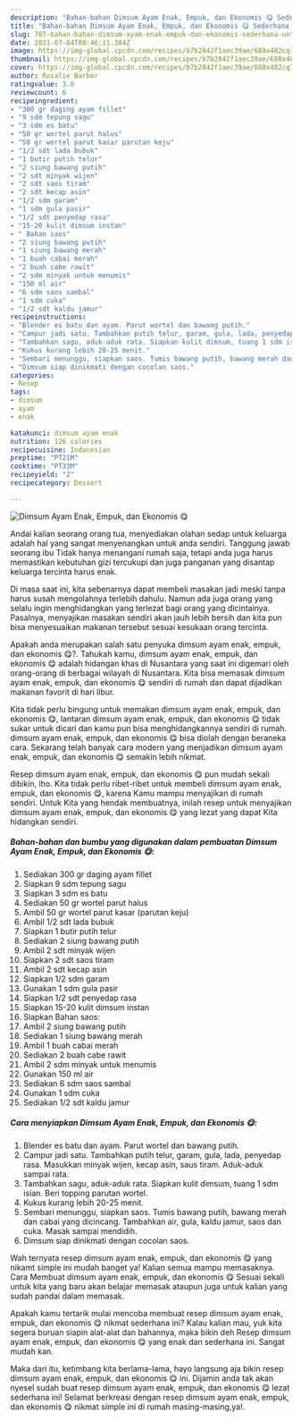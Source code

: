 ```yaml
---
description: "Bahan-bahan Dimsum Ayam Enak, Empuk, dan Ekonomis 😋 Sederhana Untuk Jualan"
title: "Bahan-bahan Dimsum Ayam Enak, Empuk, dan Ekonomis 😋 Sederhana Untuk Jualan"
slug: 787-bahan-bahan-dimsum-ayam-enak-empuk-dan-ekonomis-sederhana-untuk-jualan
date: 2021-07-04T08:46:11.384Z
image: https://img-global.cpcdn.com/recipes/b7b2842f1aec39ae/680x482cq70/dimsum-ayam-enak-empuk-dan-ekonomis-😋-foto-resep-utama.jpg
thumbnail: https://img-global.cpcdn.com/recipes/b7b2842f1aec39ae/680x482cq70/dimsum-ayam-enak-empuk-dan-ekonomis-😋-foto-resep-utama.jpg
cover: https://img-global.cpcdn.com/recipes/b7b2842f1aec39ae/680x482cq70/dimsum-ayam-enak-empuk-dan-ekonomis-😋-foto-resep-utama.jpg
author: Rosalie Barber
ratingvalue: 3.8
reviewcount: 6
recipeingredient:
- "300 gr daging ayam fillet"
- "9 sdm tepung sagu"
- "3 sdm es batu"
- "50 gr wortel parut halus"
- "50 gr wortel parut kasar parutan keju"
- "1/2 sdt lada bubuk"
- "1 butir putih telur"
- "2 siung bawang putih"
- "2 sdt minyak wijen"
- "2 sdt saos tiram"
- "2 sdt kecap asin"
- "1/2 sdm garam"
- "1 sdm gula pasir"
- "1/2 sdt penyedap rasa"
- "15-20 kulit dimsum instan"
- " Bahan saos"
- "2 siung bawang putih"
- "1 siung bawang merah"
- "1 buah cabai merah"
- "2 buah cabe rawit"
- "2 sdm minyak untuk menumis"
- "150 ml air"
- "6 sdm saos sambal"
- "1 sdm cuka"
- "1/2 sdt kaldu jamur"
recipeinstructions:
- "Blender es batu dan ayam. Parut wortel dan bawang putih."
- "Campur jadi satu. Tambahkan putih telur, garam, gula, lada, penyedap rasa. Masukkan minyak wijen, kecap asin, saus tiram. Aduk-aduk sampai rata."
- "Tambahkan sagu, aduk-aduk rata. Siapkan kulit dimsum, tuang 1 sdm isian. Beri topping parutan wortel."
- "Kukus kurang lebih 20-25 menit."
- "Sembari menunggu, siapkan saos. Tumis bawang putih, bawang merah dan cabai yang dicincang. Tambahkan air, gula, kaldu jamur, saos dan cuka. Masak sampai mendidih."
- "Dimsum siap dinikmati dengan cocolan saos."
categories:
- Resep
tags:
- dimsum
- ayam
- enak

katakunci: dimsum ayam enak 
nutrition: 126 calories
recipecuisine: Indonesian
preptime: "PT21M"
cooktime: "PT33M"
recipeyield: "2"
recipecategory: Dessert

---
```



![Dimsum Ayam Enak, Empuk, dan Ekonomis 😋](https://img-global.cpcdn.com/recipes/b7b2842f1aec39ae/680x482cq70/dimsum-ayam-enak-empuk-dan-ekonomis-😋-foto-resep-utama.jpg)

Andai kalian seorang orang tua, menyediakan olahan sedap untuk keluarga adalah hal yang sangat menyenangkan untuk anda sendiri. Tanggung jawab seorang ibu Tidak hanya menangani rumah saja, tetapi anda juga harus memastikan kebutuhan gizi tercukupi dan juga panganan yang disantap keluarga tercinta harus enak.

Di masa  saat ini, kita sebenarnya dapat membeli masakan jadi meski tanpa harus susah mengolahnya terlebih dahulu. Namun ada juga orang yang selalu ingin menghidangkan yang terlezat bagi orang yang dicintainya. Pasalnya, menyajikan masakan sendiri akan jauh lebih bersih dan kita pun bisa menyesuaikan makanan tersebut sesuai kesukaan orang tercinta. 



Apakah anda merupakan salah satu penyuka dimsum ayam enak, empuk, dan ekonomis 😋?. Tahukah kamu, dimsum ayam enak, empuk, dan ekonomis 😋 adalah hidangan khas di Nusantara yang saat ini digemari oleh orang-orang di berbagai wilayah di Nusantara. Kita bisa memasak dimsum ayam enak, empuk, dan ekonomis 😋 sendiri di rumah dan dapat dijadikan makanan favorit di hari libur.

Kita tidak perlu bingung untuk memakan dimsum ayam enak, empuk, dan ekonomis 😋, lantaran dimsum ayam enak, empuk, dan ekonomis 😋 tidak sukar untuk dicari dan kamu pun bisa menghidangkannya sendiri di rumah. dimsum ayam enak, empuk, dan ekonomis 😋 bisa diolah dengan beraneka cara. Sekarang telah banyak cara modern yang menjadikan dimsum ayam enak, empuk, dan ekonomis 😋 semakin lebih nikmat.

Resep dimsum ayam enak, empuk, dan ekonomis 😋 pun mudah sekali dibikin, lho. Kita tidak perlu ribet-ribet untuk membeli dimsum ayam enak, empuk, dan ekonomis 😋, karena Kamu mampu menyajikan di rumah sendiri. Untuk Kita yang hendak membuatnya, inilah resep untuk menyajikan dimsum ayam enak, empuk, dan ekonomis 😋 yang lezat yang dapat Kita hidangkan sendiri.

<!--inarticleads1-->

##### Bahan-bahan dan bumbu yang digunakan dalam pembuatan Dimsum Ayam Enak, Empuk, dan Ekonomis 😋:

1. Sediakan 300 gr daging ayam fillet
1. Siapkan 9 sdm tepung sagu
1. Siapkan 3 sdm es batu
1. Sediakan 50 gr wortel parut halus
1. Ambil 50 gr wortel parut kasar (parutan keju)
1. Ambil 1/2 sdt lada bubuk
1. Siapkan 1 butir putih telur
1. Sediakan 2 siung bawang putih
1. Ambil 2 sdt minyak wijen
1. Siapkan 2 sdt saos tiram
1. Ambil 2 sdt kecap asin
1. Siapkan 1/2 sdm garam
1. Gunakan 1 sdm gula pasir
1. Siapkan 1/2 sdt penyedap rasa
1. Siapkan 15-20 kulit dimsum instan
1. Siapkan  Bahan saos:
1. Ambil 2 siung bawang putih
1. Sediakan 1 siung bawang merah
1. Ambil 1 buah cabai merah
1. Sediakan 2 buah cabe rawit
1. Ambil 2 sdm minyak untuk menumis
1. Gunakan 150 ml air
1. Sediakan 6 sdm saos sambal
1. Gunakan 1 sdm cuka
1. Sediakan 1/2 sdt kaldu jamur




<!--inarticleads2-->

##### Cara menyiapkan Dimsum Ayam Enak, Empuk, dan Ekonomis 😋:

1. Blender es batu dan ayam. Parut wortel dan bawang putih.
1. Campur jadi satu. Tambahkan putih telur, garam, gula, lada, penyedap rasa. Masukkan minyak wijen, kecap asin, saus tiram. Aduk-aduk sampai rata.
1. Tambahkan sagu, aduk-aduk rata. Siapkan kulit dimsum, tuang 1 sdm isian. Beri topping parutan wortel.
1. Kukus kurang lebih 20-25 menit.
1. Sembari menunggu, siapkan saos. Tumis bawang putih, bawang merah dan cabai yang dicincang. Tambahkan air, gula, kaldu jamur, saos dan cuka. Masak sampai mendidih.
1. Dimsum siap dinikmati dengan cocolan saos.




Wah ternyata resep dimsum ayam enak, empuk, dan ekonomis 😋 yang nikamt simple ini mudah banget ya! Kalian semua mampu memasaknya. Cara Membuat dimsum ayam enak, empuk, dan ekonomis 😋 Sesuai sekali untuk kita yang baru akan belajar memasak ataupun juga untuk kalian yang sudah pandai dalam memasak.

Apakah kamu tertarik mulai mencoba membuat resep dimsum ayam enak, empuk, dan ekonomis 😋 nikmat sederhana ini? Kalau kalian mau, yuk kita segera buruan siapin alat-alat dan bahannya, maka bikin deh Resep dimsum ayam enak, empuk, dan ekonomis 😋 yang enak dan sederhana ini. Sangat mudah kan. 

Maka dari itu, ketimbang kita berlama-lama, hayo langsung aja bikin resep dimsum ayam enak, empuk, dan ekonomis 😋 ini. Dijamin anda tak akan nyesel sudah buat resep dimsum ayam enak, empuk, dan ekonomis 😋 lezat sederhana ini! Selamat berkreasi dengan resep dimsum ayam enak, empuk, dan ekonomis 😋 nikmat simple ini di rumah masing-masing,ya!.

